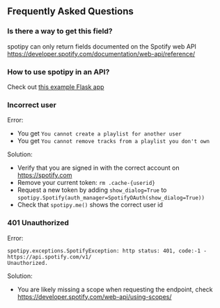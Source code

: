 ## Frequently Asked Questions

### Is there a way to get this field?

spotipy can only return fields documented on the Spotify web API https://developer.spotify.com/documentation/web-api/reference/

### How to use spotipy in an API?

Check out [this example Flask app](examples/app.py)

### Incorrect user

Error:

 - You get `You cannot create a playlist for another user`
 - You get `You cannot remove tracks from a playlist you don't own`

Solution:

 - Verify that you are signed in with the correct account on https://spotify.com
 - Remove your current token: `rm .cache-{userid}`
 - Request a new token by adding `show_dialog=True` to `spotipy.Spotify(auth_manager=SpotifyOAuth(show_dialog=True))`
 - Check that `spotipy.me()` shows the correct user id

### 401 Unauthorized

Error:

    spotipy.exceptions.SpotifyException: http status: 401, code:-1 - https://api.spotify.com/v1/
    Unauthorized.

Solution:

 - You are likely missing a scope when requesting the endpoint, check
https://developer.spotify.com/web-api/using-scopes/